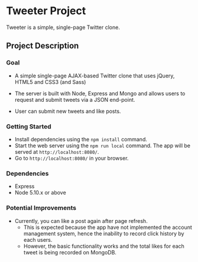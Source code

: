 # Tweeter Project

Tweeter is a simple, single-page Twitter clone.

## Project Description
### Goal
- A simple single-page AJAX-based Twitter clone that uses jQuery, HTML5 and CSS3 (and Sass)

- The server is built with Node, Express and Mongo and allows users to request and submit tweets via a JSON end-point. 

- User can submit new tweets and like posts.

### Getting Started

- Install dependencies using the `npm install` command.
- Start the web server using the `npm run local` command. The app will be served at `http://localhost:8080/`.
- Go to `http://localhost:8080/` in your browser.

### Dependencies

- Express
- Node 5.10.x or above

### Potential Improvements
- Currently, you can like a post again after page refresh. 
    - This is expected because the app have not implemented the account management system, hence the inability to record click history by each users. 
    - However, the basic functionality works and the total likes for each tweet is being recorded on MongoDB.
